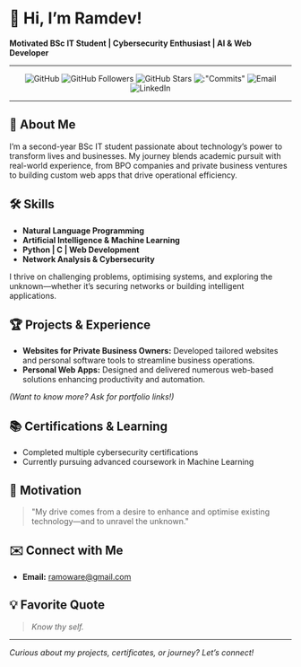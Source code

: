 # 👋 Hi, I’m Ramdev!


**Motivated BSc IT Student | Cybersecurity Enthusiast | AI & Web Developer**

---
<p align="center">
  
<img src="https://img.shields.io/badge/GitHub-Ramoware-181717?logo=github&logoColor=white" alt="GitHub" />
<img src="https://img.shields.io/github/followers/Ramoware?label=Followers&style=social" alt="GitHub Followers" />
<img src="https://img.shields.io/github/stars/Ramoware?style=social" alt="GitHub Stars" />
<img src="https://img.shields.io/github/commit-activity/m/Ramoware/ML-Learning?style=flat-square" alt=:"Commits" />
<img src="https://img.shields.io/badge/Email-ramdevsybscit@gmail.com-D14836?logo=gmail&logoColor=white" alt="Email" />
<img src="https://img.shields.io/badge/LinkedIn-Ramdev-blue?logo=linkedin&logoColor=white" alt="LinkedIn" />

</p>

---

## 🚀 About Me

I’m a second-year BSc IT student passionate about technology’s power to transform lives and businesses. My journey blends academic pursuit with real-world experience, from BPO companies and private business ventures to building custom web apps that drive operational efficiency.

## 🛠️ Skills

- **Natural Language Programming**
- **Artificial Intelligence & Machine Learning**
- **Python | C | Web Development**
- **Network Analysis & Cybersecurity**

I thrive on challenging problems, optimising systems, and exploring the unknown—whether it’s securing networks or building intelligent applications.

## 🏆 Projects & Experience

- **Websites for Private Business Owners:** Developed tailored websites and personal software tools to streamline business operations.
- **Personal Web Apps:** Designed and delivered numerous web-based solutions enhancing productivity and automation.

*(Want to know more? Ask for portfolio links!)*

## 📚 Certifications & Learning

- Completed multiple cybersecurity certifications
- Currently pursuing advanced coursework in Machine Learning

## 🌱 Motivation

> "My drive comes from a desire to enhance and optimise existing technology—and to unravel the unknown."

## ✉️ Connect with Me

- **Email:** ramoware@gmail.com

## 💡 Favorite Quote

> *Know thy self.*

---

*Curious about my projects, certificates, or journey? Let’s connect!*
